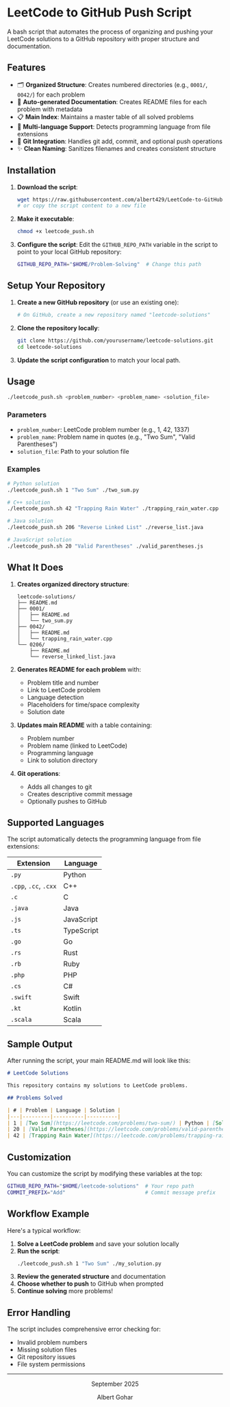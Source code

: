 # LeetCode to GitHub Push Script

A bash script that automates the process of organizing and pushing your LeetCode solutions to a GitHub repository with proper structure and documentation.

## Features

- 🗂️ **Organized Structure**: Creates numbered directories (e.g., `0001/`, `0042/`) for each problem
- 📝 **Auto-generated Documentation**: Creates README files for each problem with metadata
- 📋 **Main Index**: Maintains a master table of all solved problems
- 🔧 **Multi-language Support**: Detects programming language from file extensions
- 🚀 **Git Integration**: Handles git add, commit, and optional push operations
- ✨ **Clean Naming**: Sanitizes filenames and creates consistent structure

## Installation

1. **Download the script**:
   ```bash
   wget https://raw.githubusercontent.com/albert429/LeetCode-to-GitHub-Push-Script/main/leetcode_push_script.sh
   # or copy the script content to a new file
   ```

2. **Make it executable**:
   ```bash
   chmod +x leetcode_push.sh
   ```

3. **Configure the script**:
   Edit the `GITHUB_REPO_PATH` variable in the script to point to your local GitHub repository:
   ```bash
   GITHUB_REPO_PATH="$HOME/Problem-Solving"  # Change this path
   ```

## Setup Your Repository

1. **Create a new GitHub repository** (or use an existing one):
   ```bash
   # On GitHub, create a new repository named "leetcode-solutions"
   ```

2. **Clone the repository locally**:
   ```bash
   git clone https://github.com/yourusername/leetcode-solutions.git
   cd leetcode-solutions
   ```

3. **Update the script configuration** to match your local path.

## Usage

```bash
./leetcode_push.sh <problem_number> <problem_name> <solution_file>
```

### Parameters

- `problem_number`: LeetCode problem number (e.g., 1, 42, 1337)
- `problem_name`: Problem name in quotes (e.g., "Two Sum", "Valid Parentheses")
- `solution_file`: Path to your solution file

### Examples

```bash
# Python solution
./leetcode_push.sh 1 "Two Sum" ./two_sum.py

# C++ solution
./leetcode_push.sh 42 "Trapping Rain Water" ./trapping_rain_water.cpp

# Java solution
./leetcode_push.sh 206 "Reverse Linked List" ./reverse_list.java

# JavaScript solution
./leetcode_push.sh 20 "Valid Parentheses" ./valid_parentheses.js
```

## What It Does

1. **Creates organized directory structure**:
   ```
   leetcode-solutions/
   ├── README.md
   ├── 0001/
   │   ├── README.md
   │   └── two_sum.py
   ├── 0042/
   │   ├── README.md
   │   └── trapping_rain_water.cpp
   └── 0206/
       ├── README.md
       └── reverse_linked_list.java
   ```

2. **Generates README for each problem** with:
   - Problem title and number
   - Link to LeetCode problem
   - Language detection
   - Placeholders for time/space complexity
   - Solution date

3. **Updates main README** with a table containing:
   - Problem number
   - Problem name (linked to LeetCode)
   - Programming language
   - Link to solution directory

4. **Git operations**:
   - Adds all changes to git
   - Creates descriptive commit message
   - Optionally pushes to GitHub

## Supported Languages

The script automatically detects the programming language from file extensions:

| Extension | Language |
|-----------|----------|
| `.py` | Python |
| `.cpp`, `.cc`, `.cxx` | C++ |
| `.c` | C |
| `.java` | Java |
| `.js` | JavaScript |
| `.ts` | TypeScript |
| `.go` | Go |
| `.rs` | Rust |
| `.rb` | Ruby |
| `.php` | PHP |
| `.cs` | C# |
| `.swift` | Swift |
| `.kt` | Kotlin |
| `.scala` | Scala |

## Sample Output

After running the script, your main README.md will look like this:

```markdown
# LeetCode Solutions

This repository contains my solutions to LeetCode problems.

## Problems Solved

| # | Problem | Language | Solution |
|---|---------|----------|----------|
| 1 | [Two Sum](https://leetcode.com/problems/two-sum/) | Python | [Solution](./0001/) |
| 20 | [Valid Parentheses](https://leetcode.com/problems/valid-parentheses/) | JavaScript | [Solution](./0020/) |
| 42 | [Trapping Rain Water](https://leetcode.com/problems/trapping-rain-water/) | C++ | [Solution](./0042/) |
```

## Customization

You can customize the script by modifying these variables at the top:

```bash
GITHUB_REPO_PATH="$HOME/leetcode-solutions"  # Your repo path
COMMIT_PREFIX="Add"                          # Commit message prefix
```

## Workflow Example

Here's a typical workflow:

1. **Solve a LeetCode problem** and save your solution locally
2. **Run the script**:
   ```bash
   ./leetcode_push.sh 1 "Two Sum" ./my_solution.py
   ```
3. **Review the generated structure** and documentation
4. **Choose whether to push** to GitHub when prompted
5. **Continue solving** more problems!

## Error Handling

The script includes comprehensive error checking for:
- Invalid problem numbers
- Missing solution files
- Git repository issues
- File system permissions

---

<div align="center">
  September 2025
  
  Albert Gohar
</div>
